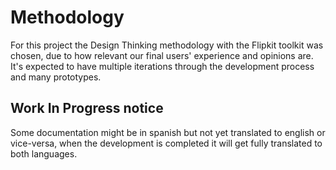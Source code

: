 # Methodology

For this project the Design Thinking methodology with the Flipkit toolkit was chosen, due to how relevant our final users' experience and opinions are. It's expected to have multiple iterations through the development process and many prototypes.

## Work In Progress notice

Some documentation might be in spanish but not yet translated to english or vice-versa, when the development is completed it will get fully translated to both languages.
